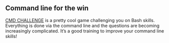 <h2>Command line for the win</h2>

<p><a href="https://cmdchallenge.com/">CMD CHALLENGE</a> is a pretty cool game challenging you on Bash skills. Everything is done via the command line and the questions are becoming increasingly complicated. It’s a good training to improve your command line skills!</p>